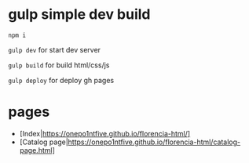 # gulp simple dev build

`npm i`

`gulp dev` for start dev server

`gulp build` for build html/css/js

`gulp deploy` for deploy gh pages

# pages

-  [Index|https://onepo1ntfive.github.io/florencia-html/]
-  [Catalog page|https://onepo1ntfive.github.io/florencia-html/catalog-page.html]
